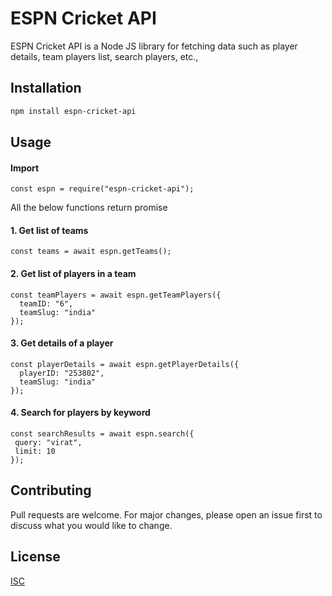 # ESPN Cricket API

ESPN Cricket API is a Node JS library for fetching data such as player details, team players list, search players, etc.,

## Installation

```bash
npm install espn-cricket-api
```

## Usage

#### Import
```
const espn = require("espn-cricket-api");
```

All the below functions return promise
#### 1. Get list of teams
```
const teams = await espn.getTeams();
```

#### 2. Get list of players in a team
```
const teamPlayers = await espn.getTeamPlayers({
  teamID: "6",
  teamSlug: "india"
});
```

#### 3. Get details of a player      
```
const playerDetails = await espn.getPlayerDetails({
  playerID: "253802",
  teamSlug: "india"
});
```  

#### 4. Search for players by keyword
```
const searchResults = await espn.search({
 query: "virat",
 limit: 10
});
```

## Contributing
Pull requests are welcome. For major changes, please open an issue first to discuss what you would like to change.

## License
[ISC](https://opensource.org/licenses/ISC)